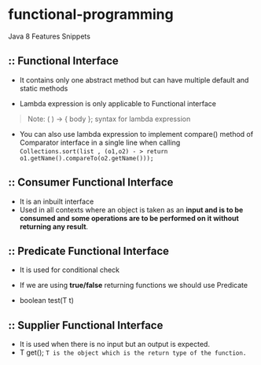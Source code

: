 # functional-programming
Java 8 Features Snippets 

## :: Functional Interface
- It contains only one abstract method but can have multiple default and static methods 

- Lambda expression is only applicable to Functional interface
 > Note: ( ) -> { body };   syntax for lambda expression

- You can also use lambda expression to implement compare() method of Comparator interface in a single line when calling 
`Collections.sort(list , (o1,o2) - > return o1.getName().compareTo(o2.getName()));`

 ## :: Consumer Functional Interface
- It is an inbuilt interface 
- Used in all contexts where an object is taken as an **input and is to be consumed and some operations are to be performed on it without returning any result**.


 ## :: Predicate Functional Interface
 - It is used for conditional check
 - If we are using **true/false** returning functions we should use Predicate

- boolean test(T t)


 ## :: Supplier Functional Interface
- It is used when there is no input but an output is expected.
- T get();  `T is the object which is the return type of the function.`


